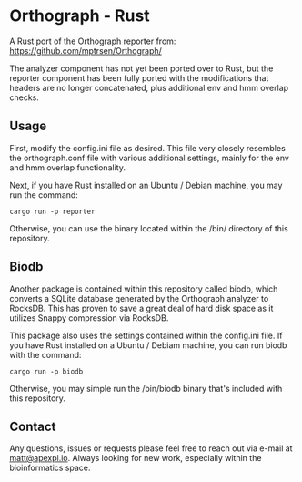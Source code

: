 
# Orthograph - Rust

A Rust port of the Orthograph reporter from:
    https://github.com/mptrsen/Orthograph/

The analyzer component has not yet been ported over to Rust, but the reporter component has been fully ported with the modifications that headers are no longer concatenated, plus additional env and hmm overlap checks.


## Usage

First, modify the config.ini file as desired.  This file very closely resembles the orthograph.conf file with various additional settings, mainly for the env and hmm overlap functionality.

Next, if you have Rust installed on an Ubuntu / Debian machine, you may run the command:

    cargo run -p reporter

Otherwise, you can use the binary located within the /bin/ directory of this repository.


## Biodb

Another package is contained within this repository called biodb, which converts a SQLite database generated by the Orthograph analyzer to RocksDB.  This has proven to save a great deal of hard disk space as it utilizes Snappy compression via RocksDB.

This package also uses the settings contained within the config.ini file.  If you have Rust installed on a Ubuntu / Debiam machine, you can run biodb with the command:

    cargo run -p biodb

Otherwise, you may simple run the /bin/biodb binary that's included with this repository.


## Contact

Any questions, issues or requests please feel free to reach out via e-mail at matt@apexpl.io.  Always looking for new work, especially within the bioinformatics space.


